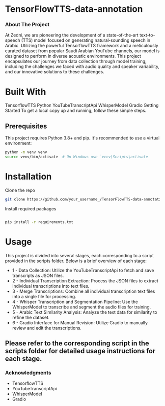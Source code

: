 # TensorFlowTTS-data-annotation
### About The Project
At Zedni, we are pioneering the development of a state-of-the-art text-to-speech (TTS) model focused on generating natural-sounding speech in Arabic. Utilizing the powerful TensorflowTTS framework and a meticulously curated dataset from popular Saudi Arabian YouTube channels, our model is designed to perform in diverse acoustic environments. This project encapsulates our journey from data collection through model training, including the challenges we faced with audio quality and speaker variability, and our innovative solutions to these challenges.

# Built With
TensorflowTTS
Python
YouTubeTranscriptApi
WhisperModel
Gradio
Getting Started
To get a local copy up and running, follow these simple steps.

## Prerequisites
This project requires Python 3.8+ and pip. It's recommended to use a virtual environment:

```bash
python -m venv venv
source venv/bin/activate  # On Windows use `venv\Scripts\activate
````

# Installation
Clone the repo
```bash
git clone https://github.com/your_username_/TensorFlowTTS-data-annotation.git
````
Install required packages
```bash

pip install -r requirements.txt
````
# Usage
This project is divided into several stages, each corresponding to a script provided in the scripts folder. Below is a brief overview of each stage:

* 1 - Data Collection: Utilize the YouTubeTranscriptApi to fetch and save transcripts as JSON files.
* 2 - Individual Transcription Extraction: Process the JSON files to extract individual transcriptions into text files.
* 3 - Merge Transcriptions: Combine all individual transcription text files into a single file for processing.
* 4 - Whisper Transcription and Segmentation Pipeline: Use the WhisperModel to transcribe and segment the audio files for training.
* 5 - Arabic Text Similarity Analysis: Analyze the text data for similarity to refine the dataset.
* 6 - Gradio Interface for Manual Revision: Utilize Gradio to manually review and edit the transcriptions.

## Please refer to the corresponding script in the scripts folder for detailed usage instructions for each stage.

### Acknowledgments
* TensorflowTTS
* YouTubeTranscriptApi
* WhisperModel
* Gradio
